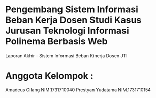# Pengembang Sistem Informasi Beban Kerja Dosen Studi Kasus Jurusan Teknologi Informasi Polinema Berbasis Web
Laporan Akhir - Sistem Informasi Beban Kinerja Dosen JTI

# Anggota Kelompok : 
Amadeus Gilang NIM.1731710040
Prestyan Yudatama NIM.1731710154
